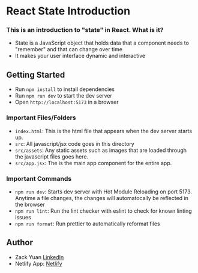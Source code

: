 # React State Introduction

### This is an introduction to "state" in React. What is it?
* State is a JavaScript object that holds data that a component needs to "remember" and that can change over time
* It makes your user interface dynamic and interactive

## Getting Started

- Run `npm install` to install dependencies
- Run `npm run dev` to start the dev server
- Open `http://localhost:5173` in a browser

### Important Files/Folders

- `index.html`: This is the html file that appears when the dev server starts up.
- `src`: All javascript/jsx code goes in this directory
- `src/assets`: Any static assets such as images that are loaded through the javascript files goes here.
- `src/app.jsx`: The is the main app component for the entire app.

### Important Commands

- `npm run dev`: Starts dev server with Hot Module Reloading on port 5173. Anytime a file changes, the changes will automatocally be reflected in the browser
- `npm run lint`: Run the lint checker with eslint to check for known linting issues
- `npm run format`: Run prettier to automatically reformat files

## Author
* Zack Yuan [LinkedIn](https://www.linkedin.com/in/zack6yuan)
* Netlify App: [Netlify](https://atlas-react-state-intro-zyuan.netlify.app)
